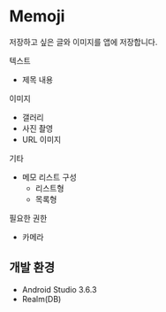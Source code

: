 # Memoji


저장하고 싶은 글와 이미지를 앱에 저장합니다.

텍스트
 - 제목 내용

이미지
- 갤러리
- 사진 촬영
- URL 이미지

기타
- 메모 리스트 구성
  - 리스트형
  - 목록형

필요한 권한
- 카메라


## 개발 환경

- Android Studio 3.6.3
- Realm(DB)
